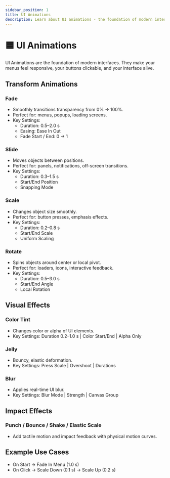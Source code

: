 ```yaml
---
sidebar_position: 1
title: UI Animations
description: Learn about UI animations - the foundation of modern interfaces that make your menus feel responsive and alive.
---
```


# 🟦 UI Animations

UI Animations are the foundation of modern interfaces. They make your menus feel responsive, your buttons clickable, and your interface alive.

## Transform Animations

### Fade
- Smoothly transitions transparency from 0% → 100%.
- Perfect for: menus, popups, loading screens.
- Key Settings:
  - Duration: 0.5–2.0 s
  - Easing: Ease In Out
  - Fade Start / End: 0 → 1

### Slide
- Moves objects between positions.
- Perfect for: panels, notifications, off-screen transitions.
- Key Settings:
  - Duration: 0.3–1.5 s
  - Start/End Position
  - Snapping Mode

### Scale
- Changes object size smoothly.
- Perfect for: button presses, emphasis effects.
- Key Settings:
  - Duration: 0.2–0.8 s
  - Start/End Scale
  - Uniform Scaling

### Rotate
- Spins objects around center or local pivot.
- Perfect for: loaders, icons, interactive feedback.
- Key Settings:
  - Duration: 0.5–3.0 s
  - Start/End Angle
  - Local Rotation

## Visual Effects

### Color Tint
- Changes color or alpha of UI elements.
- Key Settings: Duration 0.2–1.0 s | Color Start/End | Alpha Only

### Jelly
- Bouncy, elastic deformation.
- Key Settings: Press Scale | Overshoot | Durations

### Blur
- Applies real-time UI blur.
- Key Settings: Blur Mode | Strength | Canvas Group

## Impact Effects

### Punch / Bounce / Shake / Elastic Scale
- Add tactile motion and impact feedback with physical motion curves.

## Example Use Cases
- On Start → Fade In Menu (1.0 s)
- On Click → Scale Down (0.1 s) → Scale Up (0.2 s)

<!-- ![\1](\2) -->
